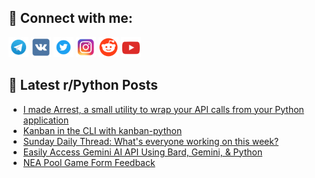## 🔎 Connect with me:
[<img src="https://github.com/bullbesh/bullbesh/blob/main/images/Telegram.png" width="32" height="32" />](https://t.me/bullbesh)
[<img src="https://github.com/bullbesh/bullbesh/blob/main/images/VK.png" width="32" height="32" />](https://vk.com/bullbesh)
[<img src="https://github.com/bullbesh/bullbesh/blob/main/images/Twitter.png" width="32" height="32" />](https://twitter.com/bullbesh1)
[<img src="https://github.com/bullbesh/bullbesh/blob/main/images/Instagram.png" width="32" height="32" />](https://www.instagram.com/bullbesh)
[<img src="https://github.com/bullbesh/bullbesh/blob/main/images/Reddit.png" width="32" height="32" />](https://www.reddit.com/user/bullbesh)
[<img src="https://github.com/bullbesh/bullbesh/blob/main/images/YouTube.png" width="32" height="32" />](https://www.youtube.com/channel/UCtfjRs6uzgq5mfm8S06WTcg)

## 📕 Latest r/Python Posts
<!-- BLOG-POST-LIST:START -->
- [I made Arrest, a small utility to wrap your API calls from your Python application](https://www.reddit.com/r/Python/comments/18eys56/i_made_arrest_a_small_utility_to_wrap_your_api/)
- [Kanban in the CLI with kanban-python](https://www.reddit.com/r/Python/comments/18es539/kanban_in_the_cli_with_kanbanpython/)
- [Sunday Daily Thread: What&#39;s everyone working on this week?](https://www.reddit.com/r/Python/comments/18eqnxv/sunday_daily_thread_whats_everyone_working_on/)
- [Easily Access Gemini AI API Using Bard, Gemini, &amp; Python](https://www.reddit.com/r/Python/comments/18eorvl/easily_access_gemini_ai_api_using_bard_gemini/)
- [NEA Pool Game Form Feedback](https://www.reddit.com/r/Python/comments/18ekx00/nea_pool_game_form_feedback/)
<!-- BLOG-POST-LIST:END -->
